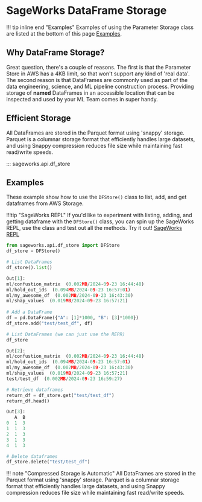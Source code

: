 # SageWorks DataFrame Storage

!!! tip inline end "Examples"
    Examples of using the Parameter Storage class are listed at the bottom of this page [Examples](#examples).
    
## Why DataFrame Storage?
Great question, there's a couple of reasons. The first is that the Parameter Store in AWS has a 4KB limit, so that won't support any kind of 'real data'. The second reason is that DataFrames are commonly used as part of the data engineering, science, and ML pipeline construction process. Providing storage of **named** DataFrames in an accessible location that can be inspected and used by your ML Team comes in super handy.

## Efficient Storage
All DataFrames are stored in the Parquet format using 'snappy' storage. Parquet is a columnar storage format that efficiently handles large datasets, and using Snappy compression reduces file size while maintaining fast read/write speeds.
    
::: sageworks.api.df_store


## Examples
These example show how to use the `DFStore()` class to list, add, and get dataframes from AWS Storage.

!!!tip "SageWorks REPL"
    If you'd like to experiment with listing, adding, and getting dataframe with the `DFStore()` class, you can spin up the SageWorks REPL, use the class and test out all the methods. Try it out! [SageWorks REPL](../repl/index.md)

```py title="Using DataFrame Store"
from sageworks.api.df_store import DFStore
df_store = DFStore()

# List DataFrames
df_store().list()

Out[1]:
ml/confustion_matrix  (0.002MB/2024-09-23 16:44:48)
ml/hold_out_ids  (0.094MB/2024-09-23 16:57:01)
ml/my_awesome_df  (0.002MB/2024-09-23 16:43:30)
ml/shap_values  (0.019MB/2024-09-23 16:57:21)
 
# Add a DataFrame
df = pd.DataFrame({"A": [1]*1000, "B": [3]*1000})
df_store.add("test/test_df", df)

# List DataFrames (we can just use the REPR)
df_store

Out[2]:
ml/confustion_matrix  (0.002MB/2024-09-23 16:44:48)
ml/hold_out_ids  (0.094MB/2024-09-23 16:57:01)
ml/my_awesome_df  (0.002MB/2024-09-23 16:43:30)
ml/shap_values  (0.019MB/2024-09-23 16:57:21)
test/test_df  (0.002MB/2024-09-23 16:59:27)

# Retrieve dataframes
return_df = df_store.get("test/test_df")
return_df.head()

Out[3]:
   A  B
0  1  3
1  1  3
2  1  3
3  1  3
4  1  3

# Delete dataframes
df_store.delete("test/test_df")
```

!!! note "Compressed Storage is Automatic"
    All DataFrames are stored in the Parquet format using 'snappy' storage. Parquet is a columnar storage format that efficiently handles large datasets, and using Snappy compression reduces file size while maintaining fast read/write speeds.